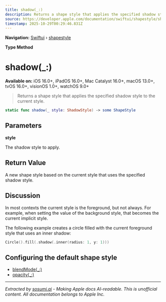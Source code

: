 ```yaml
---
title: shadow(_:)
description: Returns a shape style that applies the specified shadow style to the current style.
source: https://developer.apple.com/documentation/swiftui/shapestyle/shadow(_:)-swift.type.method
timestamp: 2025-10-29T00:29:46.831Z
---
```


**Navigation:** [Swiftui](/documentation/swiftui) › [shapestyle](/documentation/swiftui/shapestyle)

**Type Method**

# shadow(_:)

**Available on:** iOS 16.0+, iPadOS 16.0+, Mac Catalyst 16.0+, macOS 13.0+, tvOS 16.0+, visionOS 1.0+, watchOS 9.0+

> Returns a shape style that applies the specified shadow style to the current style.

```swift
static func shadow(_ style: ShadowStyle) -> some ShapeStyle
```

## Parameters

**style**

The shadow style to apply.



## Return Value

A new shape style based on the current style that uses the specified shadow style.

## Discussion

In most contexts the current style is the foreground, but not always. For example, when setting the value of the background style, that becomes the current implicit style.

The following example creates a circle filled with the current foreground style that uses an inner shadow:

```swift
Circle().fill(.shadow(.inner(radius: 1, y: 1)))
```

## Configuring the default shape style

- [blendMode(_:)](/documentation/swiftui/shapestyle/blendmode(_:)-swift.type.method)
- [opacity(_:)](/documentation/swiftui/shapestyle/opacity(_:)-swift.type.method)

---

*Extracted by [sosumi.ai](https://sosumi.ai) - Making Apple docs AI-readable.*
*This is unofficial content. All documentation belongs to Apple Inc.*
